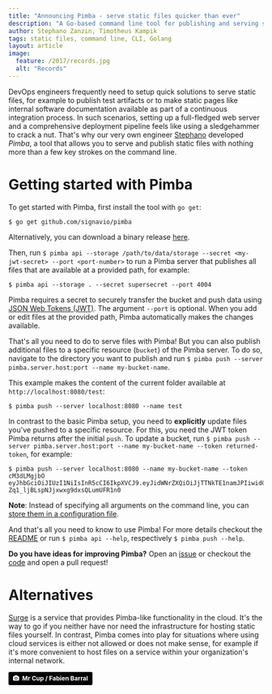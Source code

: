 ```yaml
---
title: "Announcing Pimba - serve static files quicker than ever"
description: "A Go-based command line tool for publishing and serving static files"
author: Stephano Zanzin, Timotheus Kampik
tags: static files, command line, CLI, Golang
layout: article
image:
  feature: /2017/records.jpg
  alt: "Records"
---
```


DevOps engineers frequently need to setup quick solutions to serve static files, for example to publish test artifacts or to make static pages like internal software documentation available as part of a continuous integration process.
In such scenarios, setting up a full-fledged web server and a comprehensive deployment pipeline feels like using a sledgehammer to crack a nut.
That's why our very own engineer [Stephano](https://github.com/microwaves) developed *Pimba*, a tool that allows you to serve and publish static files with nothing more than a few key strokes on the command line.

# Getting started with Pimba
To get started with Pimba, first install the tool with ``go get``:

```
$ go get github.com/signavio/pimba
```

Alternatively, you can download a binary release [here](https://github.com/signavio/pimba/releases/).

Then, run ``$ pimba api --storage /path/to/data/storage --secret <my-jwt-secret> --port <port-number>`` to run a Pimba server that publishes all files that are available at a provided path, for example:

```
$ pimba api --storage . --secret supersecret --port 4004
```

Pimba requires a secret to securely transfer the bucket and push data using [JSON Web Tokens (JWT)](https://jwt.io/introduction/).
The argument ``--port`` is optional.
When you add or edit files at the provided path, Pimba automatically makes the changes available.

That's all you need to do to serve files with Pimba!
But you can also publish additional files to a specific resource (``bucket``) of the Pimba server.
To do so, navigate to the directory you want to publish and run ``$ pimba push --server pimba.server.host:port --name my-bucket-name``.

This example makes the content of the current folder available at ``http://localhost:8080/test``:

```
$ pimba push --server localhost:8080 --name test
```

In contrast to the basic Pimba setup, you need to **explicitly** update files you've pushed to a specific resource.
For this, you need the JWT token Pimba returns after the initial ``push``.
To update a bucket, run ``$ pimba push --server pimba.server.host:port --name my-bucket-name --token returned-token``, for example:

```
$ pimba push --server localhost:8080 --name my-bucket-name --token cM3dLMgjbO eyJhbGciOiJIUzI1NiIsInR5cCI6IkpXVCJ9.eyJidWNrZXQiOiJjTTNkTE1namJPIiwidGltZXN0YW1wIjoxNTA3OTA0MDY2fQ.zpSUeqH3JSI-Zq1_ljBLspNJjxwxg9dxsQLumUFR1n0
```

**Note**: Instead of specifying all arguments on the command line, you can [store them in a configuration file](https://github.com/signavio/pimba#configuration).

And that's all you need to know to use Pimba! For more details checkout the [README](https://github.com/signavio/pimba) or run ``$ pimba api --help``, respectively ``$ pimba push --help``.

**Do you have ideas for improving Pimba?**
Open an [issue](https://github.com/signavio/pimba/issues) or checkout the [code](https://github.com/signavio/pimba) and open a pull request!

# Alternatives
[Surge](http://surge.sh/) is a service that provides Pimba-like functionality in the cloud.
It's the way to go if you neither have nor need the infrastructure for hosting static files yourself.
In contrast, Pimba comes into play for situations where using cloud services is either not allowed or does not make sense, for example if it's more convenient to host files on a service within your organization's internal network.

<a style="background-color:black;color:white;text-decoration:none;padding:4px 6px;font-family:-apple-system, BlinkMacSystemFont, &quot;San Francisco&quot;, &quot;Helvetica Neue&quot;, Helvetica, Ubuntu, Roboto, Noto, &quot;Segoe UI&quot;, Arial, sans-serif;font-size:12px;font-weight:bold;line-height:1.2;display:inline-block;border-radius:3px;" href="https://unsplash.com/@iammrcup?utm_medium=referral&amp;utm_campaign=photographer-credit&amp;utm_content=creditBadge" target="_blank" rel="noopener noreferrer" title="Download free do whatever you want high-resolution photos from Mr Cup / Fabien Barral"><span style="display:inline-block;padding:2px 3px;"><svg xmlns="http://www.w3.org/2000/svg" style="height:12px;width:auto;position:relative;vertical-align:middle;top:-1px;fill:white;" viewBox="0 0 32 32"><title></title><path d="M20.8 18.1c0 2.7-2.2 4.8-4.8 4.8s-4.8-2.1-4.8-4.8c0-2.7 2.2-4.8 4.8-4.8 2.7.1 4.8 2.2 4.8 4.8zm11.2-7.4v14.9c0 2.3-1.9 4.3-4.3 4.3h-23.4c-2.4 0-4.3-1.9-4.3-4.3v-15c0-2.3 1.9-4.3 4.3-4.3h3.7l.8-2.3c.4-1.1 1.7-2 2.9-2h8.6c1.2 0 2.5.9 2.9 2l.8 2.4h3.7c2.4 0 4.3 1.9 4.3 4.3zm-8.6 7.5c0-4.1-3.3-7.5-7.5-7.5-4.1 0-7.5 3.4-7.5 7.5s3.3 7.5 7.5 7.5c4.2-.1 7.5-3.4 7.5-7.5z"></path></svg></span><span style="display:inline-block;padding:2px 3px;">Mr Cup / Fabien Barral</span></a>
